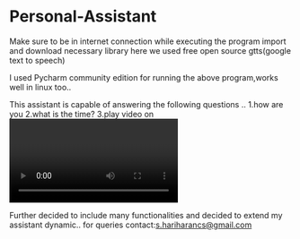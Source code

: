 # Personal-Assistant

Make sure to be in internet connection while executing the program
import and download necessary library
here we used free open source gtts(google text to speech)

I used Pycharm community edition for running the above program,works well in linux too..

This assistant is capable of answering the following questions ..
1.how are you
2.what is the time?
3.play video on<video name>
4.where is <some place name>
5.Search me <something to search>
6.what is my battery percentage?


Further decided to include many functionalities and decided to extend my assistant dynamic..
for queries
contact:s.hariharancs@gmail.com
